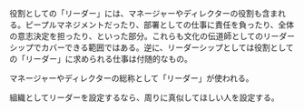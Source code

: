 役割としての「リーダー」には、マネージャーやディレクターの役割も含まれる。ピープルマネジメントだったり、部署としての仕事に責任を負ったり、全体の意志決定を担ったり、といった部分。これらも文化の伝道師としてのリーダーシップでカバーできる範囲ではある。逆に、リーダーシップとしては役割としての「リーダー」に求められる仕事は付随的なもの。

マネージャーやディレクターの総称として「リーダー」が使われる。

組織としてリーダーを設定するなら、周りに真似してほしい人を設定する。